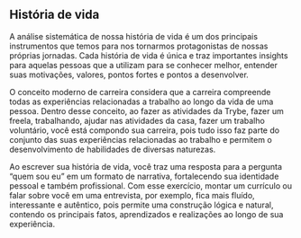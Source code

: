 ## História de vida

A análise sistemática de nossa história de vida é um dos principais instrumentos que temos para nos tornarmos protagonistas de nossas próprias jornadas. Cada história de vida é única e traz importantes insights para aquelas pessoas que a utilizam para se conhecer melhor, entender suas motivações, valores, pontos fortes e pontos a desenvolver. 

O conceito moderno de carreira considera que a carreira compreende todas as experiências relacionadas a trabalho ao longo da vida de uma pessoa. Dentro desse conceito, ao fazer as atividades da Trybe, fazer um freela, trabalhando, ajudar nas atividades da casa, fazer um trabalho voluntário, você está compondo sua carreira, pois tudo isso faz parte do conjunto das suas experiências relacionadas ao trabalho e permitem o desenvolvimento de habilidades de diversas naturezas.

Ao escrever sua história de vida, você traz uma resposta para a pergunta “quem sou eu” em um formato de narrativa, fortalecendo sua identidade pessoal e também profissional. Com esse exercício, montar um currículo ou falar sobre você em uma entrevista, por exemplo, fica mais fluído, interessante e autêntico, pois permite uma construção lógica e natural, contendo os principais fatos, aprendizados e realizações ao longo de sua experiência.

